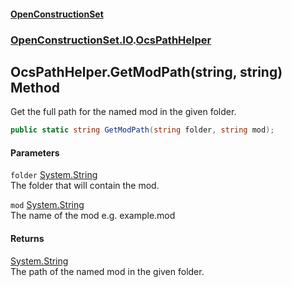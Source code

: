 #### [OpenConstructionSet](index.md 'index')
### [OpenConstructionSet.IO](index.md#OpenConstructionSet_IO 'OpenConstructionSet.IO').[OcsPathHelper](EL7fRrYo+340ITl9XyXeOQ.md 'OpenConstructionSet.IO.OcsPathHelper')
## OcsPathHelper.GetModPath(string, string) Method
Get the full path for the named mod in the given folder.  
```csharp
public static string GetModPath(string folder, string mod);
```
#### Parameters
<a name='OpenConstructionSet_IO_OcsPathHelper_GetModPath(string_string)_folder'></a>
`folder` [System.String](https://docs.microsoft.com/en-us/dotnet/api/System.String 'System.String')  
The folder that will contain the mod.
  
<a name='OpenConstructionSet_IO_OcsPathHelper_GetModPath(string_string)_mod'></a>
`mod` [System.String](https://docs.microsoft.com/en-us/dotnet/api/System.String 'System.String')  
The name of the mod e.g. example.mod
  
#### Returns
[System.String](https://docs.microsoft.com/en-us/dotnet/api/System.String 'System.String')  
The path of the named mod in the given folder.
